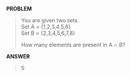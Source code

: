 <b>PROBLEM</b><br>
>You are given two sets.<br>
Set A = {1,2,3,4,5,6}<br>
Set B = {2,3,4,5,6,7,8}<br>
>
>How many elements are present in A &#8745; B?<br>

<b>ANSWER</b><br>
>5
